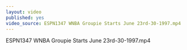 ```yaml
---
layout: video
published: yes
video_source: ESPN1347 WNBA Groupie Starts June 23rd-30-1997.mp4
---
```

ESPN1347 WNBA Groupie Starts June 23rd-30-1997.mp4
